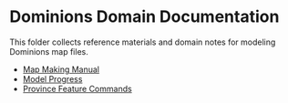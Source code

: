# Dominions Domain Documentation

This folder collects reference materials and domain notes for modeling Dominions map files.

- [Map Making Manual](manual/update/README.md)
- [Model Progress](domain_model.md)
- [Province Feature Commands](province_features.md)
